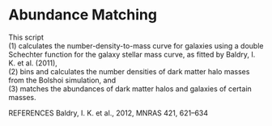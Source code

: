 ﻿# Abundance Matching
This script  
(1) calculates the number-density-to-mass curve for galaxies using a double Schechter function for the galaxy stellar mass curve, as fitted by Baldry, I. K. et al. (2011),  
(2) bins and calculates the number densities of dark matter halo masses from the Bolshoi simulation, and  
(3) matches the abundances of dark matter halos and galaxies of certain masses.


REFERENCES
Baldry, I. K. et al., 2012, MNRAS 421, 621–634
